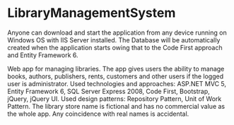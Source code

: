 LibraryManagementSystem
=======================

Anyone can download and start the application from any device running on Windows OS with IIS Server installed. The Database will be automatically created when the application starts
owing that to the Code First approach and Entity Framework 6.

Web app for managing libraries. The app gives users the ability to manage books, authors, publishers, rents, customers and other users if the logged user is administrator. Used technologies and approaches: ASP.NET MVC 5, Entity Framework 6, SQL Server Express 2008, Code First, Bootstrap, jQuery, jQuery UI.  Used design patterns: Repository Pattern, Unit of Work Pattern. The library store name is fictional and has no commercial value as the whole app. Any coincidence with real names is accidental.
